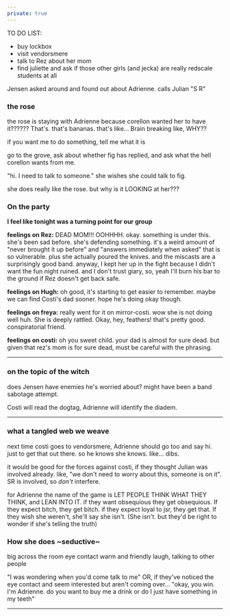 ```yaml
---
private: true
---
```



TO DO LIST:
- buy lockbox
- visit vendorsmere 
- talk to Rez about her mom 
- find juliette and ask if those other girls (and jecka) are really redscale students at all

Jensen asked around and found out about Adrienne. calls Julian "S R" 

### the rose 

the rose is staying with Adrienne because corellon wanted her to have it?????? That's. that's bananas. that's like... 
Brain breaking 
like, WHY??

if you want me to do something, tell me what it is 

go to the grove, ask about whether fig has replied, and ask what the hell corellon wants from me. 

"hi. I need to talk to someone." she wishes she could talk to fig. 

she does really like the rose. but why is it LOOKING at her???

### On the party 

**I feel like tonight was a turning point for our group**

**feelings on Rez:** 
DEAD MOM!!! OOHHHH. okay. something is under this. she's been sad before. she's defending something. 
it's a weird amount of "never brought it up before" and "answers immediately when asked" that is so vulnerable. 
plus she actually poured the knives. 
and the miscasts are a surprisingly good band. 
anyway, I kept her up in the fight because I didn't want the fun night ruined. and I don't trust giary, so, yeah I'll burn his bar to the ground if Rez doesn't get back safe. 

**feelings on Hugh:**
oh good, it's starting to get easier to remember. maybe we can find Costi's dad sooner. 
hope he's doing okay though.

**feelings on freya:** 
really went for it on mirror-costi. 
wow she is not doing well huh. She is deeply rattled. 
Okay, hey, feathers! that's pretty good.
conspiratorial friend. 

**feelings on costi:** 
oh you sweet child. your dad is almost for sure dead. but given that rez's mom is for sure dead, must be careful with the phrasing.

----- 

### on the topic of the witch 

does Jensen have enemies he's worried about? might have been a band sabotage attempt. 

Costi will read the dogtag, Adrienne will identify the diadem. 

-----

### what a tangled web we weave 

next time costi goes to vendorsmere, Adrienne should go too and say hi. just to get that out there. so he knows she knows. like... dibs. 

it would be good for the forces against costi, if they thought Julian was involved already. like, "we don't need to worry about this, someone is on it". SR is involved, so *don't* interfere. 

for Adrienne the name of the game is LET PEOPLE THINK WHAT THEY THINK, and LEAN INTO IT. if they want obsequious they get obsequious. If they expect bitch, they get bitch. if they expect loyal to jsr, they get that. If they wish she weren't, she'll say she isn't. (She isn't. but they'd be right to wonder if she's telling the truth)

### How she does ~seductive~ 

big across the room eye contact 
warm and friendly laugh, talking to other people

"I was wondering when you'd come talk to me"
OR, if they've noticed the eye contact and seem interested but aren't coming over...
"okay, you win. I'm Adrienne. do you want to buy me a drink or do I just have something in my teeth"

--------

